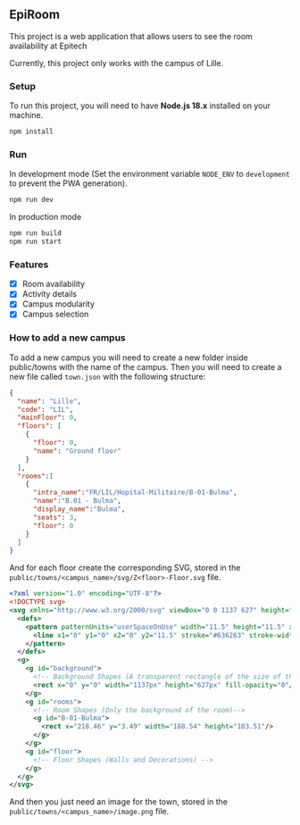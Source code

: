 ## EpiRoom

This project is a web application that allows users to see the room availability at Epitech

Currently, this project only works with the campus of Lille.

### Setup

To run this project, you will need to have **Node.js 18.x** installed on your machine.

```bash
npm install
```

### Run
In development mode (Set the environment variable `NODE_ENV` to `development` to prevent the PWA generation).
```bash
npm run dev
```

In production mode

```bash
npm run build
npm run start
```

### Features

- [x] Room availability
- [x] Activity details
- [x] Campus modularity
- [x] Campus selection

### How to add a new campus

To add a new campus you will need to create a new folder inside public/towns with the name of the campus. Then you will need to create a new file called `town.json` with the following structure:

```json
{
  "name": "Lille",
  "code": "LIL",
  "mainFloor": 0,
  "floors": [
    {
      "floor": 0,
      "name": "Ground floor"
    }
  ],
  "rooms":[
    {
      "intra_name":"FR/LIL/Hopital-Militaire/B-01-Bulma",
      "name":"B.01 - Bulma",
      "display_name":"Bulma",
      "seats": 3,
      "floor": 0
    }
  ]
}
```

And for each floor create the corresponding SVG, stored in the `public/towns/<campus_name>/svg/Z<floor>-Floor.svg` file.

```svg
<?xml version="1.0" encoding="UTF-8"?>
<!DOCTYPE svg>
<svg xmlns="http://www.w3.org/2000/svg" viewBox="0 0 1137 627" height="100%" width="100%">
  <defs>
    <pattern patternUnits="userSpaceOnUse" width="11.5" height="11.5" x="0" y="0" patternTransform="rotate(45)" id="mx-pattern-hatch-1-636263-0">
      <line x1="0" y1="0" x2="0" y2="11.5" stroke="#636263" stroke-width="1.5"/>
    </pattern>
  </defs>
  <g>
    <g id="background">
      <!-- Background Shapes (A transparent rectangle of the size of the SVG) -->
      <rect x="0" y="0" width="1137px" height="627px" fill-opacity="0"/>
    </g>
    <g id="rooms">
      <!-- Room Shapes (Only the background of the room)-->
      <g id="B-01-Bulma">
        <rect x="218.46" y="3.49" width="188.54" height="103.51"/>
      </g>
    </g>
    <g id="floor">
      <!-- Floor Shapes (Walls and Decorations) -->
    </g>
  </g>
</svg>
```

And then you just need an image for the town, stored in the `public/towns/<campus_name>/image.png` file.

